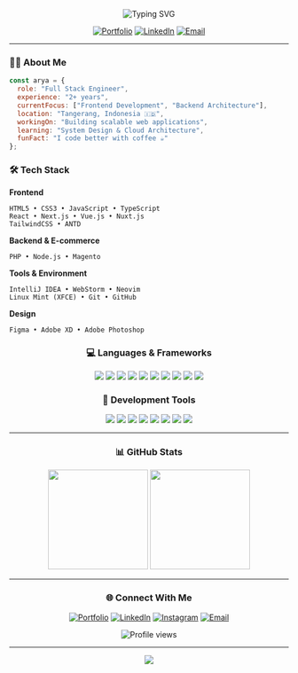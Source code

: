 <!-- Header -->
<div align="center">
  <img src="https://readme-typing-svg.herokuapp.com?font=Fira+Code&size=32&duration=2800&pause=2000&color=A177FF&center=true&vCenter=true&width=940&lines=Hey+there!+I'm+Arya+Pradana+%F0%9F%91%8B;Full+Stack+Engineer+%7C+2%2B+Years+Experience;Building+Modern+Web+Experiences" alt="Typing SVG" />
</div>

<div align="center">
  
  [![Portfolio](https://img.shields.io/badge/Portfolio-FF7139?style=for-the-badge&logo=Firefox-Browser&logoColor=white)](https://aryapdf.netlify.app/)
  [![LinkedIn](https://img.shields.io/badge/LinkedIn-0077B5?style=for-the-badge&logo=linkedin&logoColor=white)](https://www.linkedin.com/in/aryaagnipradana)
  [![Email](https://img.shields.io/badge/Email-D14836?style=for-the-badge&logo=gmail&logoColor=white)](mailto:aryaagnipradana@gmail.com)
  
</div>

---

### 👨‍💻 About Me

```javascript
const arya = {
  role: "Full Stack Engineer",
  experience: "2+ years",
  currentFocus: ["Frontend Development", "Backend Architecture"],
  location: "Tangerang, Indonesia 🇮🇩",
  workingOn: "Building scalable web applications",
  learning: "System Design & Cloud Architecture",
  funFact: "I code better with coffee ☕"
};
```

### 🛠️ Tech Stack

**Frontend**
```
HTML5 • CSS3 • JavaScript • TypeScript
React • Next.js • Vue.js • Nuxt.js
TailwindCSS • ANTD
```

**Backend & E-commerce**
```
PHP • Node.js • Magento
```

**Tools & Environment**
```
IntelliJ IDEA • WebStorm • Neovim
Linux Mint (XFCE) • Git • GitHub
```

**Design**
```
Figma • Adobe XD • Adobe Photoshop
```

<div align="center">
  
### 💻 Languages & Frameworks

<img src="https://img.shields.io/badge/HTML5-E34F26?style=for-the-badge&logo=html5&logoColor=white" />
<img src="https://img.shields.io/badge/CSS3-1572B6?style=for-the-badge&logo=css3&logoColor=white" />
<img src="https://img.shields.io/badge/JavaScript-F7DF1E?style=for-the-badge&logo=javascript&logoColor=black" />
<img src="https://img.shields.io/badge/TypeScript-3178C6?style=for-the-badge&logo=typescript&logoColor=white" />
<img src="https://img.shields.io/badge/React-61DAFB?style=for-the-badge&logo=react&logoColor=black" />
<img src="https://img.shields.io/badge/Next.js-000000?style=for-the-badge&logo=nextdotjs&logoColor=white" />
<img src="https://img.shields.io/badge/Vue.js-4FC08D?style=for-the-badge&logo=vuedotjs&logoColor=white" />
<img src="https://img.shields.io/badge/Nuxt.js-00DC82?style=for-the-badge&logo=nuxtdotjs&logoColor=white" />
<img src="https://img.shields.io/badge/PHP-777BB4?style=for-the-badge&logo=php&logoColor=white" />
<img src="https://img.shields.io/badge/Magento-EE672F?style=for-the-badge&logo=magento&logoColor=white" />

### 🔧 Development Tools

<img src="https://img.shields.io/badge/IntelliJ_IDEA-000000?style=for-the-badge&logo=intellij-idea&logoColor=white" />
<img src="https://img.shields.io/badge/WebStorm-000000?style=for-the-badge&logo=webstorm&logoColor=white" />
<img src="https://img.shields.io/badge/NeoVim-57A143?style=for-the-badge&logo=neovim&logoColor=white" />
<img src="https://img.shields.io/badge/Linux_Mint-87CF3E?style=for-the-badge&logo=linux-mint&logoColor=white" />
<img src="https://img.shields.io/badge/GitHub-181717?style=for-the-badge&logo=github&logoColor=white" />
<img src="https://img.shields.io/badge/Figma-F24E1E?style=for-the-badge&logo=figma&logoColor=white" />
<img src="https://img.shields.io/badge/Adobe_XD-FF61F6?style=for-the-badge&logo=adobe-xd&logoColor=white" />
<img src="https://img.shields.io/badge/Photoshop-31A8FF?style=for-the-badge&logo=adobe-photoshop&logoColor=white" />

</div>

---

<div align="center">
  
### 📊 GitHub Stats

<img height="180em" src="https://github-readme-stats.vercel.app/api?username=aryapdf&show_icons=true&theme=tokyonight&include_all_commits=true&count_private=true"/>
<img height="180em" src="https://github-readme-stats.vercel.app/api/top-langs/?username=aryapdf&layout=compact&langs_count=8&theme=tokyonight"/>

</div>

---

<div align="center">
  
### 🌐 Connect With Me

[![Portfolio](https://img.shields.io/badge/🌍_Portfolio-Visit_My_Site-A177FF?style=for-the-badge)](https://aryapdf.netlify.app/)
[![LinkedIn](https://img.shields.io/badge/LinkedIn-Let's_Connect-0077B5?style=for-the-badge&logo=linkedin)](https://www.linkedin.com/in/aryaagnipradana)
[![Instagram](https://img.shields.io/badge/Instagram-Follow_Me-E4405F?style=for-the-badge&logo=instagram)](https://www.instagram.com/_aryapdf)
[![Email](https://img.shields.io/badge/Email-Say_Hello-D14836?style=for-the-badge&logo=gmail)](mailto:aryaagnipradana@gmail.com)

<img src="https://komarev.com/ghpvc/?username=aryapdf&style=for-the-badge&color=blueviolet" alt="Profile views" />

</div>

---

<div align="center">
  <img src="https://capsule-render.vercel.app/api?type=waving&color=gradient&height=100&section=footer" />
</div>
